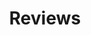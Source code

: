 ---
_layout: BlockLayout
title: Reviews

section:
  heading: Reviews
  text: Listen to what our customers are saying.
  cards:
    - rating: 5
      heading: Product A - Excellent Quality
      text: 'Lorem ipsum dolor sit amet, consectetur adipiscing elit. Sed do eiusmod tempor incididunt ut labore et dolore magna aliqua.'
    - rating: 5
      heading: Product B - Outstanding Performance
      text: 'Lorem ipsum dolor sit amet, consectetur adipiscing elit. Sed do eiusmod tempor incididunt ut labore et dolore magna aliqua.'
    - rating: 5
      heading: Product C - Amazing Features
      text: 'Lorem ipsum dolor sit amet, consectetur adipiscing elit. Sed do eiusmod tempor incididunt ut labore et dolore magna aliqua.'
    - rating: 5
      heading: Product D - Exceptional Value
      text: 'Lorem ipsum dolor sit amet, consectetur adipiscing elit. Sed do eiusmod tempor incididunt ut labore et dolore magna aliqua.'
    - rating: 5
      heading: Product E - Unmatched Reliability
      text: 'Lorem ipsum dolor sit amet, consectetur adipiscing elit. Sed do eiusmod tempor incididunt ut labore et dolore magna aliqua.'
---
